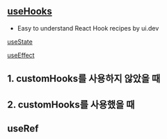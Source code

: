 ## [useHooks](https://usehooks.com/)

- Easy to understand React Hook recipes by ui.dev

[useState](https://www.youtube.com/watch?v=kkuq0gTGRFQ)

[useEffect](https://www.youtube.com/watch?v=UVhIMwHDS7k)

## 1. customHooks를 사용하지 않았을 때

## 2. customHooks를 사용했을 때

## useRef
